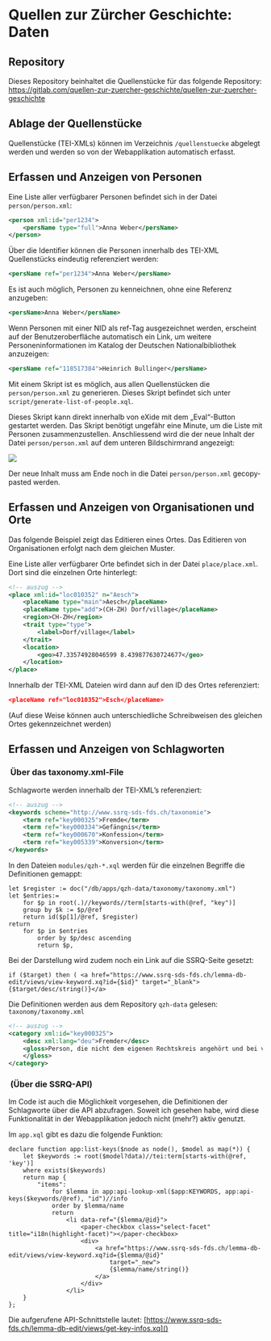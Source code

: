 # Quellen zur Zürcher Geschichte: Daten

## Repository
Dieses Repository beinhaltet die Quellenstücke für das folgende Repository: https://gitlab.com/quellen-zur-zuercher-geschichte/quellen-zur-zuercher-geschichte

## Ablage der Quellenstücke

Quellenstücke (TEI-XMLs) können im Verzeichnis `/quellenstuecke` abgelegt werden und werden so von der Webapplikation automatisch erfasst.

## Erfassen und Anzeigen von Personen

Eine Liste aller verfügbarer Personen befindet sich in der Datei `person/person.xml`:

```xml
<person xml:id="per1234">
	<persName type="full">Anna Weber</persName>
</person>
```

Über die Identifier können die Personen innerhalb des TEI-XML Quellenstücks eindeutig referenziert werden:

```xml
<persName ref="per1234">Anna Weber</persName>
```

Es ist auch möglich, Personen zu kenneichnen, ohne eine Referenz anzugeben:

```xml
<persName>Anna Weber</persName>
```

Wenn Personen mit einer NID als ref-Tag ausgezeichnet werden, erscheint auf der Benutzeroberfläche automatisch ein Link, um weitere Personeninformationen im Katalog der Deutschen Nationalbibliothek anzuzeigen:

```xml
<persName ref="118517384">Heinrich Bullinger</persName>
```

Mit einem Skript ist es möglich, aus allen Quellenstücken die `person/person.xml` zu generieren. Dieses Skript befindet sich unter `script/generate-list-of-people.xql`.

Dieses Skript kann direkt innerhalb von eXide mit dem „Eval“-Button gestartet werden. Das Skript benötigt ungefähr eine Minute, um die Liste mit Personen zusammenzustellen. Anschliessend wird die der neue Inhalt der Datei `person/person.xml` auf dem unteren Bildschirmrand angezeigt: 

![][image-1]

Der neue Inhalt muss am Ende noch in die Datei `person/person.xml` gecopy-pasted werden.

## Erfassen und Anzeigen von Organisationen und Orte

Das folgende Beispiel zeigt das Editieren eines Ortes. Das Editieren von Organisationen erfolgt nach dem gleichen Muster.

Eine Liste aller verfügbarer Orte befindet sich in der Datei `place/place.xml`. Dort sind die einzelnen Orte hinterlegt:

```xml
<!-- auszug -->
<place xml:id="loc010352" n="Aesch">
	<placeName type="main">Aesch</placeName>
	<placeName type="add">(CH-ZH) Dorf/village</placeName>
	<region>CH-ZH</region>
	<trait type="type">
		<label>Dorf/village</label>
	</trait>
	<location>
		<geo>47.33574928046599 8.439877630724677</geo>
	</location>
</place>
```

Innerhalb der TEI-XML Dateien wird dann auf den ID des Ortes referenziert:

```json
<placeName ref="loc010352">Esch</placeName>
```

(Auf diese Weise können auch unterschiedliche Schreibweisen des gleichen Ortes gekennzeichnet werden)

## Erfassen und Anzeigen von Schlagworten


###  Über das taxonomy.xml-File
Schlagworte werden innerhalb der TEI-XML’s referenziert:

```xml
<!-- auszug -->
<keywords scheme="http://www.ssrq-sds-fds.ch/taxonomie">
	<term ref="key000325">Fremde</term>
	<term ref="key000334">Gefängnis</term>
	<term ref="key000670">Konfession</term>
	<term ref="key005339">Konversion</term>
</keywords>
```

In den Dateien `modules/qzh-*.xql` werden für die einzelnen Begriffe die Definitionen gemappt:

```XQuery
let $register := doc("/db/apps/qzh-data/taxonomy/taxonomy.xml")
let $entries:=
	for $p in root(.)//keywords//term[starts-with(@ref, "key")]        
	group by $k := $p/@ref
	return id($p[1]/@ref, $register)
return 
	for $p in $entries
		order by $p/desc ascending
		return $p,
```

Bei der Darstellung wird zudem noch ein Link auf die SSRQ-Seite gesetzt:

```XQuery
if ($target) then ( <a href="https://www.ssrq-sds-fds.ch/lemma-db-edit/views/view-keyword.xq?id={$id}" target="_blank">{$target/desc/string()}</a>
```

Die Definitionen werden aus dem Repository `qzh-data` gelesen: `taxonomy/taxonomy.xml`

```xml
<!-- auszug -->
<category xml:id="key000325">
	<desc xml:lang="deu">Fremder</desc>
	<gloss>Person, die nicht dem eigenen Rechtskreis angehört und bei verminderter Rechtsfähigkeit Beschränkungen im Alltag und Erwerbsleben erfährt
	</gloss>
</category>
```

###  (Über die SSRQ-API)

Im Code ist auch die Möglichkeit vorgesehen, die Definitionen der Schlagworte über die API abzufragen. Soweit ich gesehen habe, wird diese Funktionalität in der Webapplikation jedoch nicht (mehr?) aktiv genutzt.

Im `app.xql` gibt es dazu die folgende Funktion:

```XQuery
declare function app:list-keys($node as node(), $model as map(*)) {
    let $keywords := root($model?data)//tei:term[starts-with(@ref, 'key')]
    where exists($keywords)
    return map {
        "items":
            for $lemma in app:api-lookup-xml($app:KEYWORDS, app:api-keys($keywords/@ref), "id")//info
            order by $lemma/name
            return
                <li data-ref="{$lemma/@id}">
                    <paper-checkbox class="select-facet" title="i18n(highlight-facet)"></paper-checkbox>
                    <div>
                        <a href="https://www.ssrq-sds-fds.ch/lemma-db-edit/views/view-keyword.xq?id={$lemma/@id}"
                            target="_new">
                            {$lemma/name/string()}
                        </a>
                    </div>
                </li>
    }
};
```

Die aufgerufene API-Schnittstelle lautet: [https://www.ssrq-sds-fds.ch/lemma-db-edit/views/get-key-infos.xq]()




[image-1]:	./documentation/generate-list-of-people.png